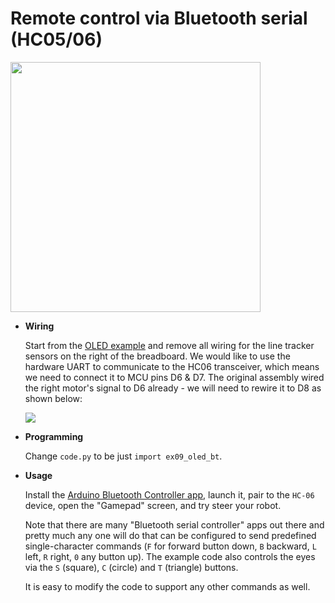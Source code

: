 # Remote control via Bluetooth serial (HC05/06)

<img src="../img/example-oled-bt.jpg" width="400"/>

* **Wiring**

  Start from the [OLED example](line_follower_oled.md) and remove all wiring for the line tracker sensors on the right of the breadboard. We would like to use the hardware UART to communicate to the HC06 transceiver, which means we need to connect it to MCU pins D6 & D7. The original assembly wired the right motor's signal to D6 already - we will need to rewire it to D8 as shown below:

  ![](../img/example-oled-bt-wiring.jpg)

* **Programming**
  
  Change `code.py` to be just `import ex09_oled_bt`.

* **Usage**
  
  Install the [Arduino Bluetooth Controller app](https://play.google.com/store/apps/details?id=com.giristudio.hc05.bluetooth.arduino.control), launch it, pair to the `HC-06` device, open the "Gamepad" screen, and try steer your robot. 
  
  Note that there are many "Bluetooth serial controller" apps out there and pretty much any one will do that can be configured to send predefined single-character commands (`F` for forward button down, `B` backward, `L` left, `R` right, `0` any button up). The example code also controls the eyes via the `S` (square), `C` (circle) and `T` (triangle) buttons.
  
  It is easy to modify the code to support any other commands as well.